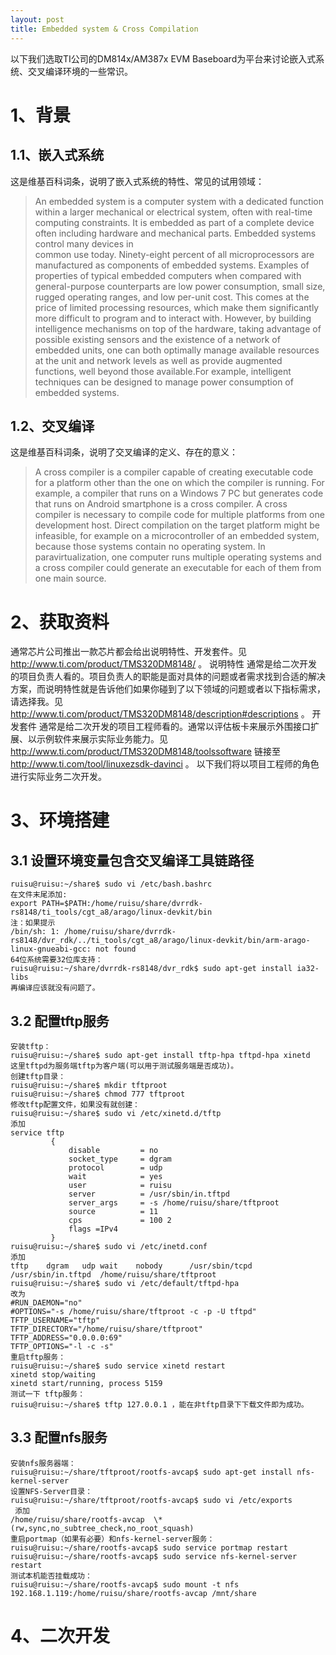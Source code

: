 ```yaml
---
layout: post
title: Embedded system & Cross Compilation
---
```

以下我们选取TI公司的DM814x/AM387x EVM Baseboard为平台来讨论嵌入式系统、交叉编译环境的一些常识。

#  1、背景 #
##   1.1、嵌入式系统 #
这是维基百科词条，说明了嵌入式系统的特性、常见的试用领域：  
>An embedded system is a computer system with a dedicated function within a larger mechanical or electrical system, often with real-time computing constraints. It is embedded as part of a complete device often including hardware and mechanical parts. Embedded systems control many devices in   
common use today. Ninety-eight percent of all microprocessors are manufactured as components of embedded systems.
Examples of properties of typical embedded computers when compared with general-purpose counterparts are low power consumption, small size, rugged operating ranges, and low per-unit cost. This comes at the price of limited processing resources, which make them significantly more difficult to program and to interact with. However, by building intelligence mechanisms on top of the hardware, taking advantage of possible existing sensors and the existence of a network of embedded units, one can both optimally manage available resources at the unit and network levels as well as provide augmented functions, well beyond those available.For example, intelligent techniques can be designed to manage power consumption of embedded systems.

##    1.2、交叉编译 #
这是维基百科词条，说明了交叉编译的定义、存在的意义：  
>A cross compiler is a compiler capable of creating executable code for a platform other than the one on which the compiler is running. For example, a compiler that runs on a Windows 7 PC but generates code that runs on Android smartphone is a cross compiler. A cross compiler is necessary to compile code for multiple platforms from one development host. Direct compilation on the target platform might be infeasible, for example on a microcontroller of an embedded system, because those systems contain no operating system. In paravirtualization, one computer runs multiple operating systems and a cross compiler could generate an executable for each of them from one main source.

#  2、获取资料 #
通常芯片公司推出一款芯片都会给出说明特性、开发套件。见 http://www.ti.com/product/TMS320DM8148/ 。
说明特性
通常是给二次开发的项目负责人看的。项目负责人的职能是面对具体的问题或者需求找到合适的解决方案，而说明特性就是告诉他们如果你碰到了以下领域的问题或者以下指标需求，请选择我。见 http://www.ti.com/product/TMS320DM8148/description#descriptions 。
开发套件
通常是给二次开发的项目工程师看的。通常以评估板卡来展示外围接口扩展、以示例软件来展示实际业务能力。见 http://www.ti.com/product/TMS320DM8148/toolssoftware 链接至 http://www.ti.com/tool/linuxezsdk-davinci 。
以下我们将以项目工程师的角色进行实际业务二次开发。

#  3、环境搭建 #

##    3.1 设置环境变量包含交叉编译工具链路径 #
    ruisu@ruisu:~/share$ sudo vi /etc/bash.bashrc
    在文件末尾添加:
    export PATH=$PATH:/home/ruisu/share/dvrrdk-rs8148/ti_tools/cgt_a8/arago/linux-devkit/bin
    注：如果提示
    /bin/sh: 1: /home/ruisu/share/dvrrdk-rs8148/dvr_rdk/../ti_tools/cgt_a8/arago/linux-devkit/bin/arm-arago-linux-gnueabi-gcc: not found
    64位系统需要32位库支持：
    ruisu@ruisu:~/share/dvrrdk-rs8148/dvr_rdk$ sudo apt-get install ia32-libs
    再编译应该就没有问题了。

##    3.2 配置tftp服务 #
    安装tftp：
    ruisu@ruisu:~/share$ sudo apt-get install tftp-hpa tftpd-hpa xinetd
    这里tftpd为服务端tftp为客户端(可以用于测试服务端是否成功)。
    创建tftp目录：
    ruisu@ruisu:~/share$ mkdir tftproot
    ruisu@ruisu:~/share$ chmod 777 tftproot
    修改tftp配置文件，如果没有就创建：
    ruisu@ruisu:~/share$ sudo vi /etc/xinetd.d/tftp
    添加
    service tftp
             {
                 disable         = no
                 socket_type     = dgram
                 protocol        = udp
                 wait            = yes
                 user            = ruisu
                 server          = /usr/sbin/in.tftpd
                 server_args     = -s /home/ruisu/share/tftproot
                 source          = 11
                 cps             = 100 2
                 flags =IPv4
             }
    ruisu@ruisu:~/share$ sudo vi /etc/inetd.conf
    添加
    tftp	dgram	udp	wait	nobody		/usr/sbin/tcpd
    /usr/sbin/in.tftpd	/home/ruisu/share/tftproot
    ruisu@ruisu:~/share$ sudo vi /etc/default/tftpd-hpa
    改为
    #RUN_DAEMON="no"
    #OPTIONS="-s /home/ruisu/share/tftproot -c -p -U tftpd"
    TFTP_USERNAME="tftp"
    TFTP_DIRECTORY="/home/ruisu/share/tftproot"
    TFTP_ADDRESS="0.0.0.0:69"
    TFTP_OPTIONS="-l -c -s"
    重启tftp服务：
    ruisu@ruisu:~/share$ sudo service xinetd restart
    xinetd stop/waiting
    xinetd start/running, process 5159
    测试一下 tftp服务：
    ruisu@ruisu:~/share$ tftp 127.0.0.1 ，能在非tftp目录下下载文件即为成功。

##    3.3 配置nfs服务 #
    安装nfs服务器端：
    ruisu@ruisu:~/share/tftproot/rootfs-avcap$ sudo apt-get install nfs-kernel-server
    设置NFS-Server目录：
    ruisu@ruisu:~/share/tftproot/rootfs-avcap$ sudo vi /etc/exports
     添加
    /home/ruisu/share/rootfs-avcap	\*(rw,sync,no_subtree_check,no_root_squash)
    重启portmap（如果有必要）和nfs-kernel-server服务：
    ruisu@ruisu:~/share/rootfs-avcap$ sudo service portmap restart
    ruisu@ruisu:~/share/rootfs-avcap$ sudo service nfs-kernel-server restart
    测试本机能否挂载成功：
    ruisu@ruisu:~/share/rootfs-avcap$ sudo mount -t nfs 192.168.1.119:/home/ruisu/share/rootfs-avcap /mnt/share


#  4、二次开发 #
